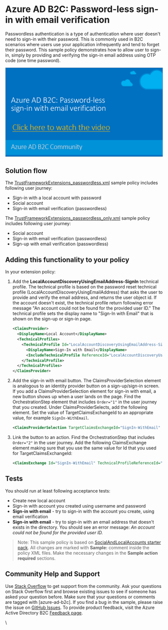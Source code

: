 # Azure AD B2C: Password-less sign-in with email verification

Passwordless authentication is a type of authentication where user doesn't need to sign-in with their password. This is commonly used in B2C scenarios where users use your application infrequently and tend to forget their password. This sample policy demonstrates how to allow user to sign-in, simply by providing and verifying the sign-in email address using OTP code (one time password). 

[![Password-less sign-in with email verification video](media/link-to-youtube1.png)](https://youtu.be/bzqMDPnV5G0)

## Solution flow


The [TrustFrameworkExtensions_passwordless.xml](policy/TrustFrameworkExtensions_passwordless.xml) sample policy includes following user journey:

* Sign-in with a local account with password
* Social account
* Sign-in with email verification (passwordless)

The [TrustFrameworkExtensions_passwordless_only.xml](policy/TrustFrameworkExtensions_passwordless_only.xml) sample policy includes following user journey:

* Social account
* Sign-in with email verification (passwordless)
* Sign-up with email verification (passwordless)

## Adding this functionality to your policy

In your extension policy:

1.	Add the **LocalAccountDiscoveryUsingEmailAddress-SignIn** technical profile. The technical profile is based on the password reset technical profile (LocalAccountDiscoveryUsingEmailAddress) that asks the user to provide and verify the email address, and returns the user object id. If the account doesn't exist, the technical profile return following error message "An account could not be found for the provided user ID." The technical profile sets the display name to "Sign-In with Email" that is shown on the sign-up or sign-in page.
    ```XML
    <ClaimsProvider>
      <DisplayName>Local Account</DisplayName>
      <TechnicalProfiles>
        <TechnicalProfile Id="LocalAccountDiscoveryUsingEmailAddress-SignIn">
          <DisplayName>Sign-In with Email</DisplayName>
          <IncludeTechnicalProfile ReferenceId="LocalAccountDiscoveryUsingEmailAddress" />
        </TechnicalProfile>
      </TechnicalProfiles>
    </ClaimsProvider>
    ```

1. Add the sign-in with email button. The ClaimsProviderSelection element is analogous to an identity provider button on a sign-up/sign-in screen. If you add a ClaimsProviderSelection element for sign-in with email, a new button shows up when a user lands on the page. Find the OrchestrationStep element that includes `Order="1"` in the user journey that you created. Under ClaimsProviderSelects, add the following element. Set the value of TargetClaimsExchangeId to an appropriate value, for example `SignIn-WithEmail`.
    ```XML
    <ClaimsProviderSelection TargetClaimsExchangeId="SignIn-WithEmail" />
    ```

1. Link the button to an action. Find the OrchestrationStep that includes `Order="2"` in the user journey. Add the following ClaimsExchange element making sure that you use the same value for Id that you used for TargetClaimsExchangeId:
    ```XML
    <ClaimsExchange Id="SignIn-WithEmail" TechnicalProfileReferenceId="LocalAccountDiscoveryUsingEmailAddress-SignIn" />
    ```

## Tests

You should run at least following acceptance tests:

- Create new local account
- Sign-in with account you created using username and password
- **Sign-in with email** - try to sign-in with the account you create, using email verification
- **Sign-in with email** - try to sign-in with an email address that doesn't exists in the directory. You should see an error message: _An account could not be found for the provided user ID._

> Note:  This sample policy is based on [SocialAndLocalAccounts starter pack](../../../SocialAndLocalAccounts). All changes are marked with **Sample:** comment inside the policy XML files. Make the necessary changes in the **Sample action required** sections.

## Community Help and Support

Use [Stack Overflow](https://stackoverflow.com/questions/tagged/azure-ad-b2c) to get support from the community. Ask your questions on Stack Overflow first and browse existing issues to see if someone has asked your question before. Make sure that your questions or comments are tagged with [azure-ad-b2c].
If you find a bug in the sample, please raise the issue on [GitHub Issues](https://github.com/azure-ad-b2c/samples/issues).
To provide product feedback, visit the Azure Active Directory B2C [Feedback page](https://feedback.azure.com/forums/169401-azure-active-directory?category_id=160596).


\\